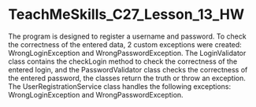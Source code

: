 # TeachMeSkills_C27_Lesson_13_HW

The program is designed to register a username and password. To check the correctness of the entered data, 2 custom exceptions were created: WrongLoginException and WrongPasswordException. The LoginValidator class contains the checkLogin method to check the correctness of the entered login, and the PasswordValidator class checks the correctness of the entered password, the classes return the truth or throw an exception. The UserRegistrationService class handles the following exceptions: WrongLoginException and WrongPasswordException.
